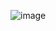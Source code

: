 ![image](https://user-images.githubusercontent.com/56457514/115087478-d85a0b80-9ed3-11eb-8ed0-5aaddde22b5e.png)
